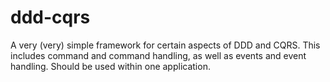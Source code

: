 # ddd-cqrs
A very (very) simple framework for certain aspects of DDD and CQRS. This includes 
command and command handling, as well as events and event handling. Should be used within 
one application.

